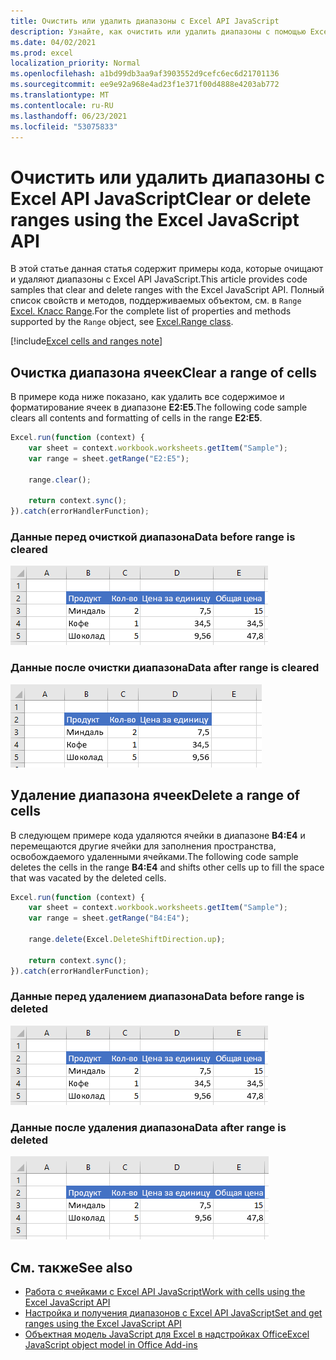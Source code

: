 ```yaml
---
title: Очистить или удалить диапазоны с Excel API JavaScript
description: Узнайте, как очистить или удалить диапазоны с помощью Excel API JavaScript.
ms.date: 04/02/2021
ms.prod: excel
localization_priority: Normal
ms.openlocfilehash: a1bd99db3aa9af3903552d9cefc6ec6d21701136
ms.sourcegitcommit: ee9e92a968e4ad23f1e371f00d4888e4203ab772
ms.translationtype: MT
ms.contentlocale: ru-RU
ms.lasthandoff: 06/23/2021
ms.locfileid: "53075833"
---
```

# <a name="clear-or-delete-ranges-using-the-excel-javascript-api"></a><span data-ttu-id="f4c1b-103">Очистить или удалить диапазоны с Excel API JavaScript</span><span class="sxs-lookup"><span data-stu-id="f4c1b-103">Clear or delete ranges using the Excel JavaScript API</span></span>

<span data-ttu-id="f4c1b-104">В этой статье данная статья содержит примеры кода, которые очищают и удаляют диапазоны с Excel API JavaScript.</span><span class="sxs-lookup"><span data-stu-id="f4c1b-104">This article provides code samples that clear and delete ranges with the Excel JavaScript API.</span></span> <span data-ttu-id="f4c1b-105">Полный список свойств и методов, поддерживаемых объектом, см. в `Range` [Excel. Класс Range](/javascript/api/excel/excel.range).</span><span class="sxs-lookup"><span data-stu-id="f4c1b-105">For the complete list of properties and methods supported by the `Range` object, see [Excel.Range class](/javascript/api/excel/excel.range).</span></span>

[!include[Excel cells and ranges note](../includes/note-excel-cells-and-ranges.md)]

## <a name="clear-a-range-of-cells"></a><span data-ttu-id="f4c1b-106">Очистка диапазона ячеек</span><span class="sxs-lookup"><span data-stu-id="f4c1b-106">Clear a range of cells</span></span>

<span data-ttu-id="f4c1b-107">В примере кода ниже показано, как удалить все содержимое и форматирование ячеек в диапазоне **E2:E5**.</span><span class="sxs-lookup"><span data-stu-id="f4c1b-107">The following code sample clears all contents and formatting of cells in the range **E2:E5**.</span></span>  

```js
Excel.run(function (context) {
    var sheet = context.workbook.worksheets.getItem("Sample");
    var range = sheet.getRange("E2:E5");

    range.clear();

    return context.sync();
}).catch(errorHandlerFunction);
```

### <a name="data-before-range-is-cleared"></a><span data-ttu-id="f4c1b-108">Данные перед очисткой диапазона</span><span class="sxs-lookup"><span data-stu-id="f4c1b-108">Data before range is cleared</span></span>

![Данные в Excel перед очисткой диапазона.](../images/excel-ranges-start.png)

### <a name="data-after-range-is-cleared"></a><span data-ttu-id="f4c1b-110">Данные после очистки диапазона</span><span class="sxs-lookup"><span data-stu-id="f4c1b-110">Data after range is cleared</span></span>

![Данные в Excel после очистки диапазона.](../images/excel-ranges-after-clear.png)

## <a name="delete-a-range-of-cells"></a><span data-ttu-id="f4c1b-112">Удаление диапазона ячеек</span><span class="sxs-lookup"><span data-stu-id="f4c1b-112">Delete a range of cells</span></span>

<span data-ttu-id="f4c1b-113">В следующем примере кода удаляются ячейки в диапазоне **B4:E4** и перемещаются другие ячейки для заполнения пространства, освобождаемого удаленными ячейками.</span><span class="sxs-lookup"><span data-stu-id="f4c1b-113">The following code sample deletes the cells in the range **B4:E4** and shifts other cells up to fill the space that was vacated by the deleted cells.</span></span>

```js
Excel.run(function (context) {
    var sheet = context.workbook.worksheets.getItem("Sample");
    var range = sheet.getRange("B4:E4");

    range.delete(Excel.DeleteShiftDirection.up);

    return context.sync();
}).catch(errorHandlerFunction);
```

### <a name="data-before-range-is-deleted"></a><span data-ttu-id="f4c1b-114">Данные перед удалением диапазона</span><span class="sxs-lookup"><span data-stu-id="f4c1b-114">Data before range is deleted</span></span>

![Данные в Excel перед удалением диапазона.](../images/excel-ranges-start.png)

### <a name="data-after-range-is-deleted"></a><span data-ttu-id="f4c1b-116">Данные после удаления диапазона</span><span class="sxs-lookup"><span data-stu-id="f4c1b-116">Data after range is deleted</span></span>

![Данные в Excel после удаления диапазона.](../images/excel-ranges-after-delete.png)


## <a name="see-also"></a><span data-ttu-id="f4c1b-118">См. также</span><span class="sxs-lookup"><span data-stu-id="f4c1b-118">See also</span></span>

- [<span data-ttu-id="f4c1b-119">Работа с ячейками с Excel API JavaScript</span><span class="sxs-lookup"><span data-stu-id="f4c1b-119">Work with cells using the Excel JavaScript API</span></span>](excel-add-ins-cells.md)
- [<span data-ttu-id="f4c1b-120">Настройка и получения диапазонов с Excel API JavaScript</span><span class="sxs-lookup"><span data-stu-id="f4c1b-120">Set and get ranges using the Excel JavaScript API</span></span>](excel-add-ins-ranges-set-get.md)
- [<span data-ttu-id="f4c1b-121">Объектная модель JavaScript для Excel в надстройках Office</span><span class="sxs-lookup"><span data-stu-id="f4c1b-121">Excel JavaScript object model in Office Add-ins</span></span>](excel-add-ins-core-concepts.md)
